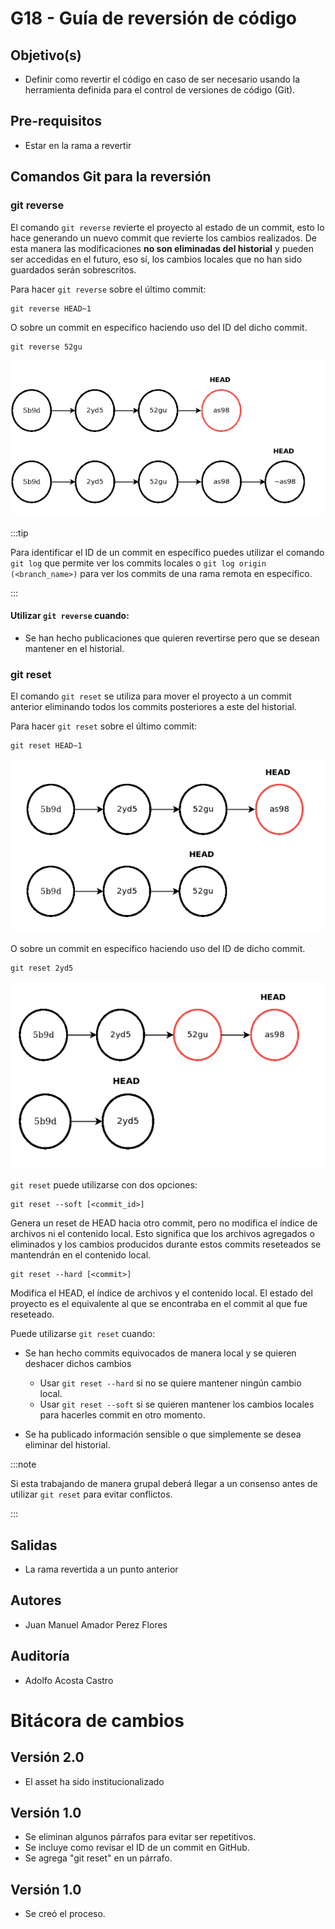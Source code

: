 # G18 - Guía de reversión de código

## Objetivo(s)

- Definir como revertir el código en caso de ser necesario usando la herramienta definida para el control de versiones de código (Git).

## Pre-requisitos

- Estar en la rama a revertir 

## Comandos Git para la reversión

### git reverse

El comando `git reverse` revierte el proyecto al estado de un commit, esto lo hace generando un nuevo commit que revierte los cambios realizados. De esta manera las modificaciones **no son eliminadas del historial** y pueden ser accedidas en el futuro, eso sí, los cambios locales que no han sido guardados serán sobrescritos.

Para hacer `git reverse` sobre el último commit:

    git reverse HEAD~1

O sobre un commit en específico haciendo uso del ID del dicho commit.

    git reverse 52gu

![git reverse](../../static/img/guias/G18/gitreverse.png)

:::tip

Para identificar el ID de un commit en específico puedes utilizar el comando `git log` que permite ver los commits locales o `git log origin (<branch_name>)` para ver los commits de una rama remota en específico.

:::

#### Utilizar `git reverse` cuando:

- Se han hecho publicaciones que quieren revertirse pero que se desean mantener en el historial.

### git reset 

El comando `git reset` se utiliza para mover el proyecto a un commit anterior eliminando todos los commits posteriores a este del historial. 

Para hacer `git reset` sobre el último commit:

    git reset HEAD~1

![git reset](../../static/img/guias/G18/gitreset.png)

O sobre un commit en específico haciendo uso del ID de dicho commit.

    git reset 2yd5

![git reset](../../static/img/guias/G18/gitreset-2.png)

`git reset` puede utilizarse con dos opciones:

    git reset --soft [<commit_id>]

Genera un reset de HEAD hacia otro commit, pero no modifica el índice de archivos ni el contenido local. Esto significa que los archivos agregados o eliminados y los cambios producidos durante estos commits reseteados se mantendrán en el contenido local.

    git reset --hard [<commit>]

Modifica el HEAD, el índice de archivos y el contenido local. El estado del proyecto es el equivalente al que se encontraba en el commit al que fue reseteado.

Puede utilizarse `git reset` cuando:

- Se han hecho commits equivocados de manera local y se quieren deshacer dichos cambios 
    - Usar `git reset --hard` si no se quiere mantener ningún cambio local.
    - Usar `git reset --soft` si se quieren mantener los cambios locales para hacerles commit en otro momento.

- Se ha publicado información sensible o que simplemente se desea eliminar del historial.

:::note

Si esta trabajando de manera grupal deberá llegar a un consenso antes de utilizar `git reset` para evitar conflictos.

:::

## Salidas

- La rama revertida a un punto anterior 

## Autores

- Juan Manuel Amador Perez Flores 

## Auditoría
- Adolfo Acosta Castro

# Bitácora de cambios

## Versión 2.0
  - El asset ha sido institucionalizado

## Versión 1.0
- Se eliminan algunos párrafos para evitar ser repetitivos.
- Se incluye como revisar el ID de un commit en GitHub.
- Se agrega "git reset" en un párrafo.

## Versión 1.0
- Se creó el proceso.
